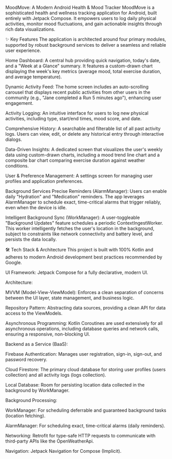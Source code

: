 MoodMove: A Modern Android Health & Mood Tracker
MoodMove is a sophisticated health and wellness tracking application for Android, built entirely with Jetpack Compose. It empowers users to log daily physical activities, monitor mood fluctuations, and gain actionable insights through rich data visualizations.

✨ Key Features
The application is architected around four primary modules, supported by robust background services to deliver a seamless and reliable user experience.

Home Dashboard: A central hub providing quick navigation, today's date, and a "Week at a Glance" summary. It features a custom-drawn chart displaying the week's key metrics (average mood, total exercise duration, and average temperature).

Dynamic Activity Feed: The home screen includes an auto-scrolling carousel that displays recent public activities from other users in the community (e.g., "Jane completed a Run 5 minutes ago"), enhancing user engagement.

Activity Logging: An intuitive interface for users to log new physical activities, including type, start/end times, mood score, and date.

Comprehensive History: A searchable and filterable list of all past activity logs. Users can view, edit, or delete any historical entry through interactive dialogs.

Data-Driven Insights: A dedicated screen that visualizes the user's weekly data using custom-drawn charts, including a mood trend line chart and a composite bar chart comparing exercise duration against weather conditions.

User & Preference Management: A settings screen for managing user profiles and application preferences.

Background Services
Precise Reminders (AlarmManager): Users can enable daily "Hydration" and "Medication" reminders. The app leverages AlarmManager to schedule exact, time-critical alarms that trigger reliably, even when the device is idle.

Intelligent Background Sync (WorkManager): A user-toggleable "Background Updates" feature schedules a periodic ContextIngestWorker. This worker intelligently fetches the user's location in the background, subject to constraints like network connectivity and battery level, and persists the data locally.

🛠️ Tech Stack & Architecture
This project is built with 100% Kotlin and adheres to modern Android development best practices recommended by Google.

UI Framework: Jetpack Compose for a fully declarative, modern UI.

Architecture:

MVVM (Model-View-ViewModel): Enforces a clean separation of concerns between the UI layer, state management, and business logic.

Repository Pattern: Abstracting data sources, providing a clean API for data access to the ViewModels.

Asynchronous Programming: Kotlin Coroutines are used extensively for all asynchronous operations, including database queries and network calls, ensuring a responsive, non-blocking UI.

Backend as a Service (BaaS):

Firebase Authentication: Manages user registration, sign-in, sign-out, and password recovery.

Cloud Firestore: The primary cloud database for storing user profiles (users collection) and all activity logs (logs collection).

Local Database: Room for persisting location data collected in the background by WorkManager.

Background Processing:

WorkManager: For scheduling deferrable and guaranteed background tasks (location fetching).

AlarmManager: For scheduling exact, time-critical alarms (daily reminders).

Networking: Retrofit for type-safe HTTP requests to communicate with third-party APIs like the OpenWeatherApi.

Navigation: Jetpack Navigation for Compose (Implicit).